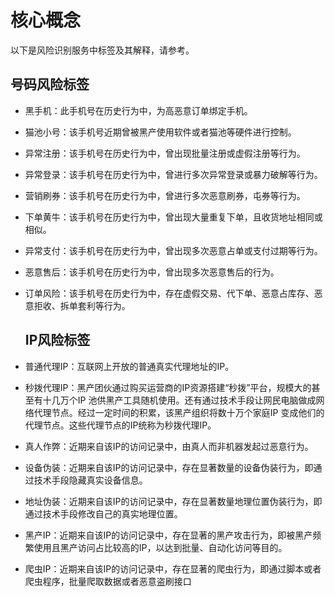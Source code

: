 # 核心概念

以下是风险识别服务中标签及其解释，请参考。

## 号码风险标签

- 黑手机：此手机号在历史行为中，为高恶意订单绑定手机。

- 猫池小号：该手机号近期曾被黑产使用软件或者猫池等硬件进行控制。

- 异常注册：该手机号在历史行为中，曾出现批量注册或虚假注册等行为。

- 异常登录：该手机号在历史行为中，曾进行多次异常登录或暴力破解等行为。

- 营销刷券：该手机号在历史行为中，曾进行多次恶意刷券，屯券等行为。

- 下单黄牛：该手机号在历史行为中，曾出现大量重复下单，且收货地址相同或相似。

- 异常支付：该手机号在历史行为中，曾出现多次恶意占单或支付过期等行为。

- 恶意售后：该手机号在历史行为中，曾出现多次恶意售后的行为。

- 订单风险：该手机号在历史行为中，存在虚假交易、代下单、恶意占库存、恶意拒收、拆单套利等行为。

  ## IP风险标签

- 普通代理IP：互联网上开放的普通真实代理地址的IP。

- 秒拨代理IP：黑产团伙通过购买运营商的IP资源搭建“秒拨”平台，规模大的甚至有十几万个IP 池供黑产工具随机使用。还有通过技术手段让网民电脑做成网络代理节点。经过一定时间的积累，该黑产组织将数十万个家庭IP 变成他们的代理节点。这些代理节点的IP统称为秒拨代理IP。

- 真人作弊：近期来自该IP的访问记录中，由真人而非机器发起过恶意行为。

- 设备伪装：近期来自该IP的访问记录中，存在显著数量的设备伪装行为，即通过技术手段隐藏真实设备信息。

- 地址伪装：近期来自该IP的访问记录中，存在显著数量地理位置伪装行为，即通过技术手段修改自己的真实地理位置。

- 黑产IP：近期来自该IP的访问记录中，存在显著的黑产攻击行为，即被黑产频繁使用且黑产访问占比较高的IP，以达到批量、自动化访问等目的。

- 爬虫IP：近期来自该IP的访问记录中，存在显著的爬虫行为，即通过脚本或者爬虫程序，批量爬取数据或者恶意盗刷接口